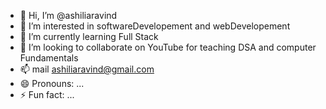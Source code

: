 - 👋 Hi, I’m @ashiliaravind
- 👀 I’m interested in softwareDevelopement and webDevelopement
- 🌱 I’m currently learning Full Stack
- 💞️ I’m looking to collaborate on YouTube for teaching DSA and computer Fundamentals
- 📫 mail ashiliaravind@gmail.com
- 😄 Pronouns: ...
- ⚡ Fun fact: ...

<!---
ashiliaravind/ashiliaravind is a ✨ special ✨ repository because its `README.md` (this file) appears on your GitHub profile.
You can click the Preview link to take a look at your changes.
--->
